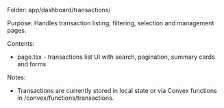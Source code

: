 Folder: app/dashboard/transactions/

Purpose:
Handles transaction listing, filtering, selection and management pages.

Contents:

- page.tsx - transactions list UI with search, pagination, summary cards and forms

Notes:

- Transactions are currently stored in local state or via Convex functions in /convex/functions/transactions.
